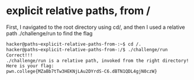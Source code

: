 # explicit relative paths, from /

First, I navigated to the root directory using cd/, and then I used a relative path ./challenge/run to find the flag

```bash
hacker@paths~explicit-relative-paths-from-:~$ cd /.
hacker@paths~explicit-relative-paths-from-:/$ ./challenge/run
Correct!!!
./challenge/run is a relative path, invoked from the right directory!
Here is your flag:
pwn.college{MZaBb7tTw3HEKNjLAu2DYrdS-C6.dBTN1QDL4gjN0czW}
```
